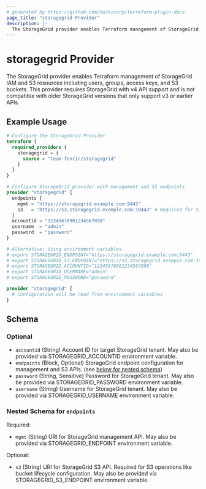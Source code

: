 ```yaml
---
# generated by https://github.com/hashicorp/terraform-plugin-docs
page_title: "storagegrid Provider"
description: |-
  The StorageGrid provider enables Terraform management of StorageGrid IAM and S3 resources including users, groups, access keys, and S3 buckets. This provider requires StorageGrid with v4 API support and is not compatible with older StorageGrid versions that only support v3 or earlier APIs.
---
```


# storagegrid Provider

The StorageGrid provider enables Terraform management of StorageGrid IAM and S3 resources including users, groups, access keys, and S3 buckets. This provider requires StorageGrid with v4 API support and is not compatible with older StorageGrid versions that only support v3 or earlier APIs.

## Example Usage

```terraform
# Configure the StorageGrid Provider
terraform {
  required_providers {
    storagegrid = {
      source = "team-fenrir/storagegrid"
    }
  }
}

# Configure StorageGrid provider with management and S3 endpoints
provider "storagegrid" {
  endpoints {
    mgmt = "https://storagegrid.example.com:9443"
    s3   = "https://s3.storagegrid.example.com:10443" # Required for S3 operations
  }
  accountid = "12345678901234567890"
  username  = "admin"
  password  = "password"
}

# Alternative: Using environment variables
# export STORAGEGRID_ENDPOINT="https://storagegrid.example.com:9443"
# export STORAGEGRID_S3_ENDPOINT="https://s3.storagegrid.example.com:10443"
# export STORAGEGRID_ACCOUNTID="12345678901234567890"
# export STORAGEGRID_USERNAME="admin"
# export STORAGEGRID_PASSWORD="password"

provider "storagegrid" {
  # Configuration will be read from environment variables
}
```

<!-- schema generated by tfplugindocs -->
## Schema

### Optional

- `accountid` (String) Account ID for target StorageGrid tenant. May also be provided via STORAGEGRID_ACCOUNTID environment variable.
- `endpoints` (Block, Optional) StorageGrid endpoint configuration for management and S3 APIs. (see [below for nested schema](#nestedblock--endpoints))
- `password` (String, Sensitive) Password for StorageGrid tenant. May also be provided via STORAGEGRID_PASSWORD environment variable.
- `username` (String) Username for StorageGrid tenant. May also be provided via STORAGEGRID_USERNAME environment variable.

<a id="nestedblock--endpoints"></a>
### Nested Schema for `endpoints`

Required:

- `mgmt` (String) URI for StorageGrid management API. May also be provided via STORAGEGRID_ENDPOINT environment variable.

Optional:

- `s3` (String) URI for StorageGrid S3 API. Required for S3 operations like bucket lifecycle configuration. May also be provided via STORAGEGRID_S3_ENDPOINT environment variable.
